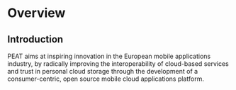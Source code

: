 # Overview

## Introduction
PEAT aims at inspiring innovation in the European mobile applications industry, by radically improving the interoperability of cloud-based services and trust in personal cloud storage through the development of a consumer-centric, open source mobile cloud applications platform.
